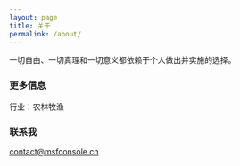 ```yaml
---
layout: page
title: 关于
permalink: /about/
---
```


一切自由、一切真理和一切意义都依赖于个人做出并实施的选择。

### 更多信息

行业：农林牧渔<br>


### 联系我

[contact@msfconsole.cn](mailto:contact@msfconsole.cn)

